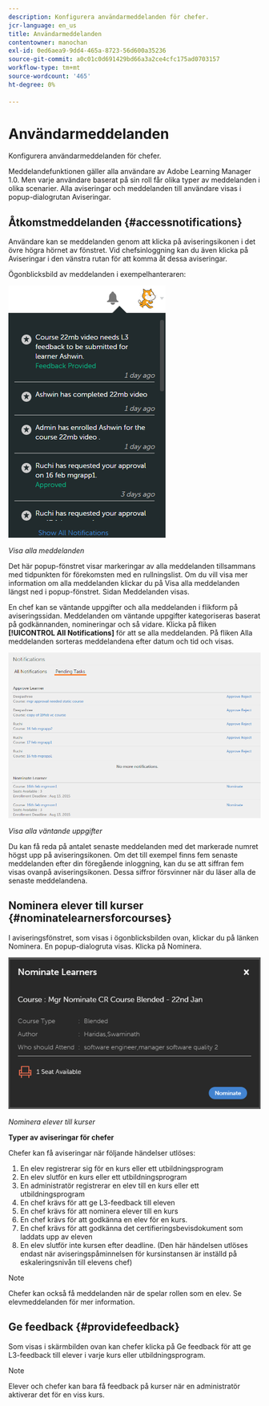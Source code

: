 ```yaml
---
description: Konfigurera användarmeddelanden för chefer.
jcr-language: en_us
title: Användarmeddelanden
contentowner: manochan
exl-id: 0ed6aea9-9dd4-465a-8723-56d600a35236
source-git-commit: a0c01c0d691429bd66a3a2ce4cfc175ad0703157
workflow-type: tm+mt
source-wordcount: '465'
ht-degree: 0%

---
```


# Användarmeddelanden

Konfigurera användarmeddelanden för chefer.

Meddelandefunktionen gäller alla användare av Adobe Learning Manager 1.0. Men varje användare baserat på sin roll får olika typer av meddelanden i olika scenarier. Alla aviseringar och meddelanden till användare visas i popup-dialogrutan Aviseringar.

## Åtkomstmeddelanden {#accessnotifications}

Användare kan se meddelanden genom att klicka på aviseringsikonen i det övre högra hörnet av fönstret. Vid chefsinloggning kan du även klicka på Aviseringar i den vänstra rutan för att komma åt dessa aviseringar.

Ögonblicksbild av meddelanden i exempelhanteraren:

![](assets/manager-notifications-2.png)

*Visa alla meddelanden*

Det här popup-fönstret visar markeringar av alla meddelanden tillsammans med tidpunkten för förekomsten med en rullningslist. Om du vill visa mer information om alla meddelanden klickar du på Visa alla meddelanden längst ned i popup-fönstret. Sidan Meddelanden visas.

En chef kan se väntande uppgifter och alla meddelanden i flikform på aviseringssidan. Meddelanden om väntande uppgifter kategoriseras baserat på godkännanden, nomineringar och så vidare. Klicka på fliken **[!UICONTROL All Notifications]** för att se alla meddelanden. På fliken Alla meddelanden sorteras meddelandena efter datum och tid och visas.

![](assets/manager-notifications-page.png)

*Visa alla väntande uppgifter*

Du kan få reda på antalet senaste meddelanden med det markerade numret högst upp på aviseringsikonen. Om det till exempel finns fem senaste meddelanden efter din föregående inloggning, kan du se att siffran fem visas ovanpå aviseringsikonen. Dessa siffror försvinner när du läser alla de senaste meddelandena.

## Nominera elever till kurser {#nominatelearnersforcourses}

I aviseringsfönstret, som visas i ögonblicksbilden ovan, klickar du på länken Nominera. En popup-dialogruta visas. Klicka på Nominera.

![](assets/nominate-learners.png)

*Nominera elever till kurser*

**Typer av aviseringar för chefer**

Chefer kan få aviseringar när följande händelser utlöses:

1. En elev registrerar sig för en kurs eller ett utbildningsprogram
1. En elev slutför en kurs eller ett utbildningsprogram
1. En administratör registrerar en elev till en kurs eller ett utbildningsprogram
1. En chef krävs för att ge L3-feedback till eleven
1. En chef krävs för att nominera elever till en kurs
1. En chef krävs för att godkänna en elev för en kurs.
1. En chef krävs för att godkänna det certifieringsbevisdokument som laddats upp av eleven
1. En elev slutför inte kursen efter deadline. (Den här händelsen utlöses endast när aviseringspåminnelsen för kursinstansen är inställd på eskaleringsnivån till elevens chef)

>[!NOTE]
>
>Chefer kan också få meddelanden när de spelar rollen som en elev. Se elevmeddelanden för mer information.

## Ge feedback {#providefeedback}

Som visas i skärmbilden ovan kan chefer klicka på Ge feedback för att ge L3-feedback till elever i varje kurs eller utbildningsprogram.

>[!NOTE]
>
>Elever och chefer kan bara få feedback på kurser när en administratör aktiverar det för en viss kurs.

